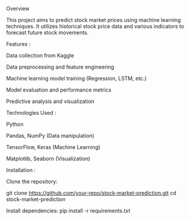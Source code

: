 Overview

This project aims to predict stock market prices using machine learning techniques. It utilizes historical stock price data and various indicators to forecast future stock movements.

Features :

Data collection from Kaggle

Data preprocessing and feature engineering

Machine learning model training (Regression, LSTM, etc.)

Model evaluation and performance metrics

Predictive analysis and visualization

Technologies Used :

Python

Pandas, NumPy (Data manipulation)

TensorFlow, Keras (Machine Learning)

Matplotlib, Seaborn (Visualization)


Installation :

Clone the repository:

git clone https://github.com/your-repo/stock-market-prediction.git
cd stock-market-prediction

Install dependencies:
pip install -r requirements.txt
